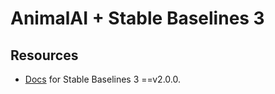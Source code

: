 # AnimalAI + Stable Baselines 3

## Resources

- [Docs](https://stable-baselines3.readthedocs.io/en/v2.0.0/) for Stable Baselines 3 ==v2.0.0.
